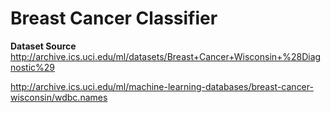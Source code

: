# Breast Cancer Classifier

**Dataset Source**
http://archive.ics.uci.edu/ml/datasets/Breast+Cancer+Wisconsin+%28Diagnostic%29

http://archive.ics.uci.edu/ml/machine-learning-databases/breast-cancer-wisconsin/wdbc.names
